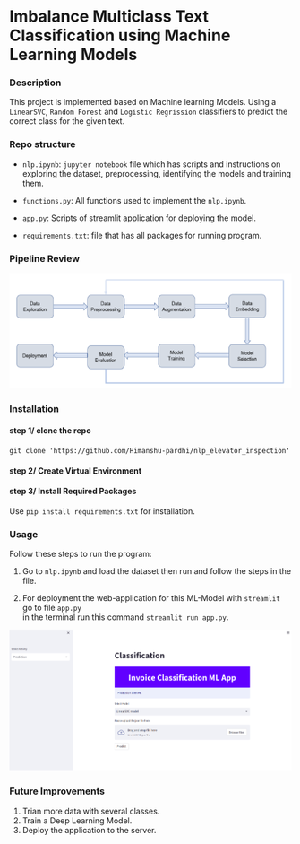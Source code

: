 # Imbalance Multiclass Text Classification using Machine Learning Models


### Description  
This project is implemented based on Machine learning Models. Using a `LinearSVC`, `Random Forest` and `Logistic Regrission` classifiers to predict the correct class for the given text.    

### Repo structure  

* `nlp.ipynb`: `jupyter notebook` file which has scripts and instructions on exploring the dataset, preprocessing, identifying the models and training them.  

* `functions.py`: All functions used to implement the `nlp.ipynb`.  

* `app.py`: Scripts of streamlit application for deploying the model.  

* `requirements.txt`: file that has all packages for running program.


### Pipeline Review
![workflow](https://github.com/Himanshu-pardhi/nlp_elevator_inspection/blob/Rana/assets/nlp_workflow.png)

### Installation
#### step 1/ clone the repo
`git clone 'https://github.com/Himanshu-pardhi/nlp_elevator_inspection'`

#### step 2/ Create Virtual Environment

#### step 3/ Install Required Packages
Use `pip install requirements.txt` for installation.

### Usage  
Follow these steps to run the program:

1. Go to `nlp.ipynb` and load the dataset then run and follow the steps in the file.

2. For deployment the web-application for this ML-Model with `streamlit` go to file `app.py`  
in the terminal run this command `streamlit run app.py`.

![webapp](https://github.com/Himanshu-pardhi/nlp_elevator_inspection/blob/Rana/assets/streamlit1_img.png)


### Future Improvements  
1. Trian more data with several classes.  
2. Train a Deep Learning Model.  
3. Deploy the application to the server.


